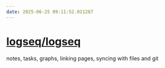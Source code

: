```yaml
---
date: 2025-06-25 09:11:52.011287
---
```


# [logseq/logseq](https://github.com/logseq/logseq)

notes, tasks, graphs, linking pages, syncing with files and git